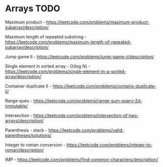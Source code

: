 # Arrays TODO

Maximum product - https://leetcode.com/problems/maximum-product-subarray/description/

Maximum length of repeated substring - https://leetcode.com/problems/maximum-length-of-repeated-subarray/description/

Jump game II - https://leetcode.com/problems/jump-game-ii/description/

Single element in sorted array - O(log N) - https://leetcode.com/problems/single-element-in-a-sorted-array/description/

Container duplicate II - https://leetcode.com/problems/contains-duplicate-ii/

Range ques - https://leetcode.com/problems/range-sum-query-2d-immutable/

Intersection - https://leetcode.com/problems/intersection-of-two-arrays/description/

Parenthesis - stack - https://leetcode.com/problems/valid-parentheses/solutions/

Integer to roman conversion - https://leetcode.com/problems/integer-to-roman/description/

IMP - https://leetcode.com/problems/find-common-characters/description/
